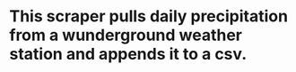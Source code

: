 # This scraper pulls daily precipitation from a wunderground weather station and appends it to a csv.

